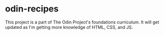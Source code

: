 # odin-recipes

This project is a part of The Odin Project's foundations curriculum.
It will get updated as I'm getting more knowledge of HTML, CSS, and JS.